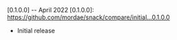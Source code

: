 [0.1.0.0] -- April 2022
[0.1.0.0]: https://github.com/mordae/snack/compare/initial...0.1.0.0

* Initial release
